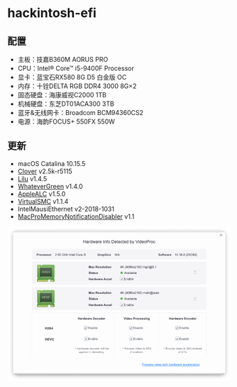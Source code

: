 # hackintosh-efi

## 配置
+ 主板：技嘉B360M AORUS PRO
+ CPU：Intel® Core™ i5-9400F Processor
+ 显卡：蓝宝石RX580 8G D5 白金版 OC
+ 内存：十铨DELTA RGB DDR4 3000 8G×2
+ 固态硬盘：海康威视C2000 1TB
+ 机械硬盘：东芝DT01ACA300 3TB
+ 蓝牙&无线网卡：Broadcom BCM94360CS2
+ 电源：海韵FOCUS+ 550FX 550W

## 更新
+ macOS Catalina 10.15.5
+ [Clover](https://github.com/CloverHackyColor/CloverBootloader/releases) v2.5k-r5115
+ [Lilu](https://github.com/acidanthera/Lilu/releases) v1.4.5
+ [WhateverGreen](https://github.com/acidanthera/WhateverGreen/releases) v1.4.0
+ [AppleALC](https://github.com/acidanthera/AppleALC/releases) v1.5.0
+ [VirtualSMC](https://github.com/acidanthera/VirtualSMC/releases) v1.1.4
+ IntelMausiEthernet v2-2018-1031
+ [MacProMemoryNotificationDisabler](https://github.com/IOIIIO/MacProMemoryNotificationDisabler/releases) v1.1

![硬件解码](./img/VideoProc.png)
